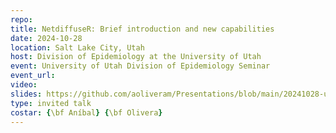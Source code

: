 ```yaml
---
repo: 
title: NetdiffuseR: Brief introduction and new capabilities
date: 2024-10-28
location: Salt Lake City, Utah
host: Division of Epidemiology at the University of Utah
event: University of Utah Division of Epidemiology Seminar
event_url: 
video: 
slides: https://github.com/aoliveram/Presentations/blob/main/20241028-utah-1/new-capabilities-netdiffuseR.pdf
type: invited talk
costar: {\bf Aníbal} {\bf Olivera}
---
```


